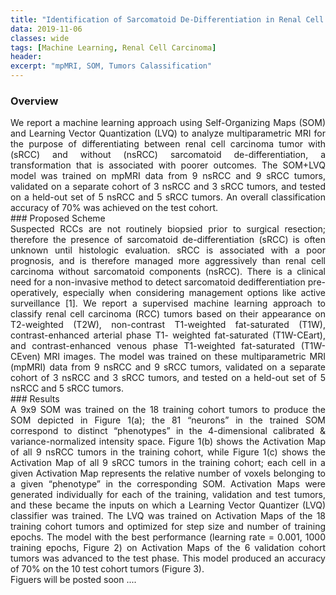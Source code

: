 ```yaml
---
title: "Identification of Sarcomatoid De-Differentiation in Renal Cell Carcinoma by Machine Learning on Multiparametric MRI"
data: 2019-11-06
classes: wide
tags: [Machine Learning, Renal Cell Carcinoma]
header:
excerpt: "mpMRI, SOM, Tumors Calassification"
---
```

### Overview
<div style="text-align: justify"> We report a machine learning approach using Self-Organizing Maps (SOM) and Learning Vector Quantization (LVQ) to analyze multiparametric
MRI for the purpose of differentiating between renal cell carcinoma tumor with (sRCC) and without (nsRCC) sarcomatoid de-differentiation, a transformation that is associated with poorer outcomes. The SOM+LVQ model was trained on mpMRI data from 9 nsRCC and 9 sRCC tumors, validated on a separate cohort of 3 nsRCC and 3 sRCC tumors, and tested on a held-out set of 5 nsRCC and 5 sRCC tumors. An overall classification accuracy of 70% was achieved on the test cohort. </div>
### Proposed Scheme
<div style="text-align: justify"> Suspected RCCs are not routinely biopsied prior to surgical resection; therefore the presence of sarcomatoid de-differentiation (sRCC) is often unknown until histologic evaluation. sRCC is associated with a poor prognosis, and is therefore managed more aggressively than renal cell carcinoma without sarcomatoid components (nsRCC). There is a clinical need for a non-invasive method to detect sarcomatoid dedifferentiation pre-operatively, especially when considering management options like active surveillance [1]. We report a supervised machine learning approach to classify renal cell carcinoma (RCC) tumors based on their appearance on T2-weighted (T2W), non-contrast T1-weighted fat-saturated (T1W), contrast-enhanced arterial phase T1- weighted fat-saturated (T1W-CEart), and contrast-enhanced venous phase T1-weighted fat-saturated (T1W-CEven) MRI images. The model was trained on these multiparametric MRI (mpMRI) data from 9 nsRCC and 9 sRCC tumors, validated on a separate cohort of 3 nsRCC and 3 sRCC tumors, and tested on a held-out set of 5 nsRCC and 5 sRCC tumors. </div>
### Results
<div style="text-align: justify"> A 9x9 SOM was trained on the 18 training cohort tumors to produce the SOM depicted in Figure 1(a); the 81 “neurons” in the trained SOM correspond to distinct “phenotypes” in the 4-dimensional calibrated & variance-normalized intensity space. Figure 1(b) shows the Activation Map of all 9 nsRCC tumors in the training cohort, while Figure 1(c) shows the Activation Map of all 9 sRCC tumors in the training cohort; each cell in a given Activation Map represents the relative number of voxels belonging to a given “phenotype” in the corresponding SOM. Activation Maps were generated individually for each of the training, validation and test tumors, and these became the inputs on which a Learning Vector Quantizer (LVQ) classifier was trained. The LVQ was trained on Activation Maps of the 18 training cohort tumors and optimized for step size and number of training epochs. The model with the best performance (learning rate = 0.001, 1000 training epochs, Figure 2) on Activation Maps of the 6 validation cohort tumors was advanced to the test phase. This model produced an accuracy of 70% on the 10 test cohort tumors (Figure 3). </div>
Figuers will be posted soon ....
